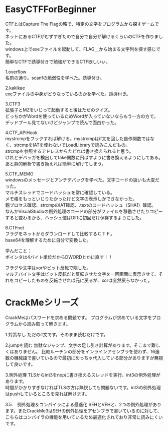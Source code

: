# EasyCTFForBeginner
CTFとはCapture The Flagの略で、特定の文字をプログラムから探すゲームです。<br>
ネットにあるCTFがむずすぎたので自分で自分が解けるくらいのCTFを作りました。<br>
windows上でexeファイルを起動して、FLAG＿から始まる文字列を探す感じです。<br>
簡単なCTFで誘導付きで勉強ができるCTF欲しいぃ。<br>

1.overflow<br>
名前の通り。scanfの脆弱性を学べた。誘導付き。<br>

2.kakikae<br>
exeファイルの中身がどうなっているのかを学べた。誘導付き。<br>

3.CTF3<br>
拡張子とMZをいじって起動すると後はただのクイズ。<br>どっちかがWordを使っているためWordが入っていないならもう一方の方で。<br>
デッドプール見てないけどジャンプで読んで面白かった。<br>

4.CTF_APIHook<br>
mystrcmpをフックすれば解ける。mystrcmpはif文を回した自作関数ではなく、strcmpをIATを使わないでLoadLibraryで読みこんだもの。<br>
strcmpを参照するアドレスからたどれば書き換えられると思う。<br>
けれどデバッガを検出してfake関数に飛ばすように書き換えるようにしてある。<br>
あと静的解析で書き換えれば簡単に解けてしまう。<br>

5.CTF_MEMO<br>
windowsのメッセージとアンチデバッグを学べた。文字コードの扱いも大変だった。<br>
マルチスレッドでコードハッシュを常に確認している。<br>
メモ帳をもっといじりたかったけど文字の表示しかできなかった。<br>
親プロセス確認、strcmpのIAT確認、.textのコードハッシュ（SHA1）確認。<br>
なんかVisualStudioの例外処理のコードの部分がファイルを移動させたりコピーすると変わるから、ハッシュ値はDll1に初回だけ保存するようにした。<br>

6.CTFnet<br>
フラグをネットからダウンロードして比較するＣＴＦ。<br>
base64を理解するために自分で変換した。

学んだこと：<br>
ポインタは4バイト単位だからDWORDとかに直す！！<br>

フラグや文字はxorやビット反転で隠した。<br>マルチバイト文字はビット反転だと反転させた文字を一回画面に表示させて、それをコピーしたものを反転させれば元に戻るが、xorは全然戻らなかった。<br>


# CrackMeシリーズ<br>
CrackMeはパスワードを求める問題です。
プログラムが求めている文字をプログラムから読み取って解きます。

1.対策なし
ただのif文です。そのまま読むだけです。

2.jumpを読む
無駄なジャンプ、文字の足し引き計算があります。そこまで難しくはありません。
比較ルーチンの部分をインラインアセンブラを使わず、16進数の機械語で書いているので最初にめっちゃ代入している部分がありますが無視して良いです。

3.例外処理
TLSからint3をnopに書き換えるスレッドを実行、int3の例外処理があります。<br>
時間がかかりすぎなければTLSの方は無視しても問題ないです。int3の例外処理はpushしているところを見れば解けます。
  
3.5.　例外処理＆コンパイラによる最適化
SEHとVEHと、2つの例外処理があります。またCrackMe3はSEHの例外処理をアセンブラで書いているのに対して、こちらはコンパイラの機能を用いているため最適化されており非常に読みにくいです。


